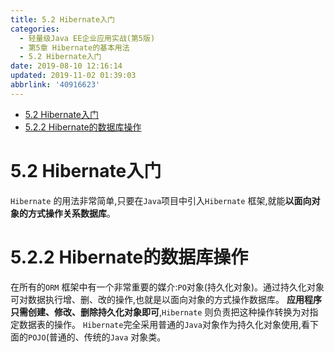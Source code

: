 ```yaml
---
title: 5.2 Hibernate入门
categories: 
  - 轻量级Java EE企业应用实战(第5版)
  - 第5章 Hibernate的基本用法
  - 5.2 Hibernate入门
date: 2019-08-10 12:16:14
updated: 2019-11-02 01:39:03
abbrlink: '40916623'
---
```

- [5.2 Hibernate入门](/ReadingNotes/40916623/#5-2-Hibernate入门)
- [5.2.2 Hibernate的数据库操作](/ReadingNotes/40916623/#5-2-2-Hibernate的数据库操作)

<!--more-->
<script src="https://cdn.bootcss.com/jquery/3.4.0/jquery.slim.min.js"></script>
<script>$(document).ready(function () {$(".post-body > ul:nth-child(1)").hide();});</script>

<!--end-->
# 5.2 Hibernate入门 #
`Hibernate` 的用法非常简单,只要在`Java`项目中引入`Hibernate` 框架,就能**以面向对象的方式操作关系数据库**。
# 5.2.2 Hibernate的数据库操作 #
在所有的`ORM` 框架中有一个非常重要的媒介:`PO`对象(持久化对象)。通过持久化对象可对数据执行增、删、改的操作,也就是以面向对象的方式操作数据库。
**应用程序只需创建、修改、删除持久化对象即可**,`Hibernate` 则负责把这种操作转换为对指定数据表的操作。
`Hibernate`完全采用普通的`Java`对象作为持久化对象使用,看下面的`POJO`(普通的、传统的`Java` 对象类。

